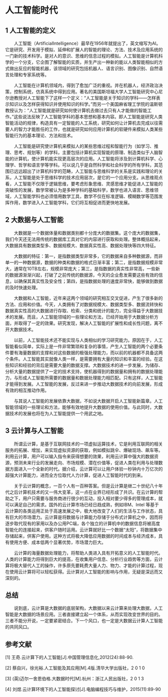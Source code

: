 # 人工智能时代
## 1 人工智能的定义
　　人工智能（ArtificialIntelligence）最早在1956年就提出了，英文缩写为AI。它是研究、开发用于模拟、延伸和扩展人的智能的理论、方法、技术及应用系统的一门新的技术科学。是对人的意识、思维的信息过程的模拟。人工智能是计算机科学的一个分支，它企图了解智能的实质，并生产出一种新的能以人类智能相似的方式做出反应的智能机器，该领域的研究包括机器人、语言识别、图像识别、自然语言处理和专家系统等。

　　人工智能在计算机领域内，得到了愈加广泛的重视。并在机器人，经济政治决策，控制系统，仿真系统中得到应用。著名的美国斯坦福大学人工智能研究中心尼尔逊教授对人工智能下了这样一个定义：“人工智能是关于知识的学科――怎样表示知识以及怎样获得知识并使用知识的科学。”而另一个美国麻省理工学院的温斯顿教授认为：“人工智能就是研究如何使计算机去做过去只有人才能做的智能工作。”这些说法反映了人工智能学科的基本思想和基本内容。即人工智能是研究人类智能活动的规律，构造具有一定智能的人工系统，研究如何让计算机去完成以往需要人的智力才能胜任的工作，也就是研究如何应用计算机的软硬件来模拟人类某些智能行为的基本理论、方法和技术。

　　人工智能是研究使计算机来模拟人的某些思维过程和智能行为（如学习、推理、思考、规划等）的学科，主要包括计算机实现智能的原理、制造类似于人脑智能的计算机，使计算机能实现更高层次的应用。人工智能将涉及到计算机科学、心理学、哲学和语言学等学科。可以说几乎是自然科学和社会科学的所有学科，其范围已远远超出了计算机科学的范畴，人工智能与思维科学的关系是实践和理论的关系，人工智能是处于思维科学的技术应用层次，是它的一个应用分支。从思维观点看，人工智能不仅限于逻辑思维，要考虑形象思维、灵感思维才能促进人工智能的突破性的发展，数学常被认为是多种学科的基础科学，数学也进入语言、思维领域，人工智能学科也必须借用数学工具，数学不仅在标准逻辑、模糊数学等范围发挥作用，数学进入人工智能学科，它们将互相促进而更快地发展。

## 2 大数据与人工智能

　　大数据是一个数据体量和数据类别都十分庞大的数据集。这个庞大的数据集，我们今天还无法用传统的数据库工具对它的内容进行获取和处理。整体概括起来，大数据具有数据类型多、数据规模大、数据真实性高、数据处理快等四大特征。

　　大数据的特征：第一，是指数据类型非常多，它的数据来自多种数据源，而非单一的一种数据源，数据的种类和数据的格式日渐丰富；第二，是指数据规模非常大，通常在10TB左右，规模非常庞大；第三，是指数据的真实性非常高，一些新的数据源渐渐兴起，打破了之前传统的数据源，今天的企业愈发需要这些有效的信息，以确保其真实性及安全性；第四，是指数据处理的速度非常快，能够做到数据的及时快速处理。

　　大数据和人工智能，近年来这两个领域的研究相互交叉促进，产生了很多新的方法、应用和价值。今天，人类拥有了对数据规模大、数据类型多、数据流转快和数据真实性高的大数据进行存取、检索、分类和统计的能力，完全得益于大数据技术的发展。而且，人工智能领域的一些理论和方法，已经开始用于大数据分析方面，并取得了一定的效果。研究发现，解决人工智能的扩展性和成长性问题，离不开大数据技术。

　　以前，人工智能技术还不能实现与人类相似的学习研究能力。原因在于，人工智能看似简单，实际上是一件非常繁琐和复杂的事情，产生人工智能的两个必要条件要有海量数据的支撑和对这些数据的极强处理能力，而以前的机器都不具备这两个条件。人工智能其实就像人类一样，是需要拥有大量的知识和丰富的经验。在这些知识和经验的背后是需要大量的数据支撑。大数据技术的进一步发展，为储存、分析大量的数据提供了一定的技术支持，使机器得到的数据量和拥有的数据处理能力，与形成人工智能所需要的数据量和数据处理能力相匹配。只有这样，人工智能才能得到发展。人工智能的发展，反过来进一步推动大数据技术的向前发展，形成有效的相互推动作用。

　　与其说人工智能的发展依靠大数据，不如说大数据开启人工智能新篇章。人工智能领域的一些理论和方法，能够有效地提升大数据的使用价值。与此同时，大数据技术的发展也将在为人工智能提供一个用武之地。

## 3 云计算与人工智能

　　所谓云计算，是基于互联网技术的一项虚拟运算技术，它是利用互联网的相关服务的拓展、增加，来实现虚拟资源的获取，例如模拟跳伞、爆破现场、飙车等。利用云计算，用户可以输入指令来获得想要的效果，利用云计算中强大的数据资源，预测未来行业的发展走向、市场规模、潜在价值等，促进人类在利用与处理数据方面进入一个全新的时代。据介绍，云计算可以让用户体验一秒钟内十万亿次的超强大计算能力，进而全方位取代人力计算，促进人工智能时代的到来。

　　关于云计算的概念，一百个人有一百种答案。但是云计算是继二十世纪八十年代之后计算机技术的又一伟大变革，这一点在业界已经形成了共识。在云计算的帮助之下，用户只需要与服务商进行很少的互动，投入相对要少得多的管理成本，就可以满足自己的需求。国外的云计算市场已经日趋成熟，例如IBM、Intel 等基于云计算的各类运用正处于高速发展之中，极大地改变了人们的生活与工作状态，具有巨大的市场潜力。云计算是将数据与计算能力存储于分布式计算机之中，因而将逐步取代现有的家用以及办公用PC端，各个独立的计算机中的数据信息将被高度智能化的连接起来，供客户随时运用。云计算就好比一个数据“太阳”，将数据集中存储起来，供客户使用。这种方式将极大降低应用数据的时间成本与经济成本，具有使用方便、成本低两个显著优势，市场潜力巨大。

　　云计算的海量数据处理能力，将帮助人类进入具有开拓意义的人工智能时代。人类的计算能力将得到巨大的提高，在收集用户信息、分析行业趋势等方面，云计算将极大替代人工的操作，许多原先要耗费大量人力、物力、才能的计算过程，现在使用云计算将可以轻松获得。云计算对人工智能的影响与作用，无疑是深远而又深刻的。

## 总结

　　说到底，云计算是大数据的底层架构，大数据以来云计算来处理大数据，人工智能是大数据的场景应用。三者直接建立起一个体系，从而实现改变世界的目的。三者不能分开说，一定要紧密结合。下一个风口，也一定是大数据云计算人工智能的共同风口。

## 参考文献

[1] 王奇.云计算下的人工智能[J].中国管理信息化,2012(24):88-90.

[2] 蔡自兴，徐光裕.人工智能及其应用[M].4版.清华大学出版社，2 0 1 0

[3] (英)迈尔一舍恩伯格.大数据时代[M].杭州：浙江人民出版社，2 0 1 3

[4] 刘煜.云计算环境下的人工智能探讨[J].电脑编程技巧与维护，2015(11):89-90